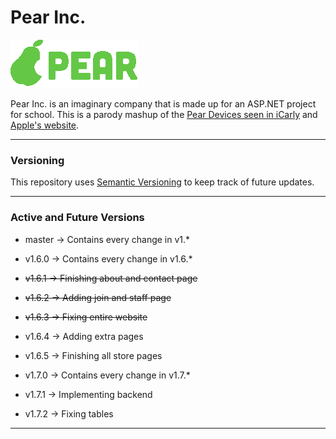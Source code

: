 # Pear Inc.

![pear logo](https://github.com/touchportal/pear-webproject/blob/master/pearwebsite/icons/pear-inc-textlogo.png)

Pear Inc. is an imaginary company that is made up for an ASP.NET project for school.
This is a parody mashup of the [Pear Devices seen in iCarly](https://icarly.fandom.com/wiki/Pear_Company) and [Apple's website](https://www.apple.com/).

---

### Versioning

This repository uses [Semantic Versioning](https://semver.org/) to keep track of future updates.

---

### Active and Future Versions

- master -> Contains every change in v1.*

- v1.6.0 -> Contains every change in v1.6.*
- ~~v1.6.1 -> Finishing about and contact page~~
- ~~v1.6.2 -> Adding join and staff page~~
- ~~v1.6.3 -> Fixing entire website~~
- v1.6.4 -> Adding extra pages
- v1.6.5 -> Finishing all store pages


- v1.7.0 -> Contains every change in v1.7.*
- v1.7.1 -> Implementing backend
- v1.7.2 -> Fixing tables

---